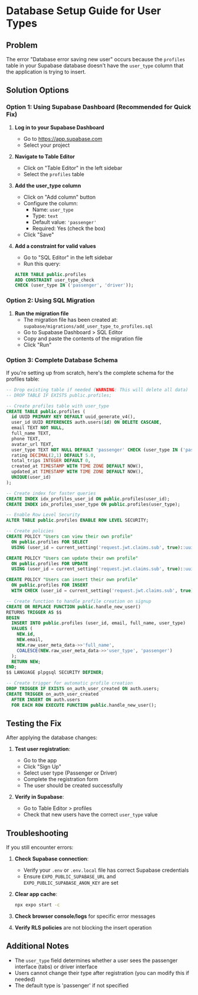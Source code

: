 # Database Setup Guide for User Types

## Problem
The error "Database error saving new user" occurs because the `profiles` table in your Supabase database doesn't have the `user_type` column that the application is trying to insert.

## Solution Options

### Option 1: Using Supabase Dashboard (Recommended for Quick Fix)

1. **Log in to your Supabase Dashboard**
   - Go to https://app.supabase.com
   - Select your project

2. **Navigate to Table Editor**
   - Click on "Table Editor" in the left sidebar
   - Select the `profiles` table

3. **Add the user_type column**
   - Click on "Add column" button
   - Configure the column:
     - Name: `user_type`
     - Type: `text`
     - Default value: `'passenger'`
     - Required: Yes (check the box)
   - Click "Save"

4. **Add a constraint for valid values**
   - Go to "SQL Editor" in the left sidebar
   - Run this query:
   ```sql
   ALTER TABLE public.profiles 
   ADD CONSTRAINT user_type_check 
   CHECK (user_type IN ('passenger', 'driver'));
   ```

### Option 2: Using SQL Migration

1. **Run the migration file**
   - The migration file has been created at: `supabase/migrations/add_user_type_to_profiles.sql`
   - Go to Supabase Dashboard > SQL Editor
   - Copy and paste the contents of the migration file
   - Click "Run"

### Option 3: Complete Database Schema

If you're setting up from scratch, here's the complete schema for the profiles table:

```sql
-- Drop existing table if needed (WARNING: This will delete all data)
-- DROP TABLE IF EXISTS public.profiles;

-- Create profiles table with user_type
CREATE TABLE public.profiles (
  id UUID PRIMARY KEY DEFAULT uuid_generate_v4(),
  user_id UUID REFERENCES auth.users(id) ON DELETE CASCADE,
  email TEXT NOT NULL,
  full_name TEXT,
  phone TEXT,
  avatar_url TEXT,
  user_type TEXT NOT NULL DEFAULT 'passenger' CHECK (user_type IN ('passenger', 'driver')),
  rating DECIMAL(2,1) DEFAULT 5.0,
  total_trips INTEGER DEFAULT 0,
  created_at TIMESTAMP WITH TIME ZONE DEFAULT NOW(),
  updated_at TIMESTAMP WITH TIME ZONE DEFAULT NOW(),
  UNIQUE(user_id)
);

-- Create index for faster queries
CREATE INDEX idx_profiles_user_id ON public.profiles(user_id);
CREATE INDEX idx_profiles_user_type ON public.profiles(user_type);

-- Enable Row Level Security
ALTER TABLE public.profiles ENABLE ROW LEVEL SECURITY;

-- Create policies
CREATE POLICY "Users can view their own profile" 
  ON public.profiles FOR SELECT 
  USING (user_id = current_setting('request.jwt.claims.sub', true)::uuid);

CREATE POLICY "Users can update their own profile" 
  ON public.profiles FOR UPDATE 
  USING (user_id = current_setting('request.jwt.claims.sub', true)::uuid);

CREATE POLICY "Users can insert their own profile" 
  ON public.profiles FOR INSERT 
  WITH CHECK (user_id = current_setting('request.jwt.claims.sub', true)::uuid);

-- Create function to handle profile creation on signup
CREATE OR REPLACE FUNCTION public.handle_new_user()
RETURNS TRIGGER AS $$
BEGIN
  INSERT INTO public.profiles (user_id, email, full_name, user_type)
  VALUES (
    NEW.id,
    NEW.email,
    NEW.raw_user_meta_data->>'full_name',
    COALESCE(NEW.raw_user_meta_data->>'user_type', 'passenger')
  );
  RETURN NEW;
END;
$$ LANGUAGE plpgsql SECURITY DEFINER;

-- Create trigger for automatic profile creation
DROP TRIGGER IF EXISTS on_auth_user_created ON auth.users;
CREATE TRIGGER on_auth_user_created
  AFTER INSERT ON auth.users
  FOR EACH ROW EXECUTE FUNCTION public.handle_new_user();
```

## Testing the Fix

After applying the database changes:

1. **Test user registration**:
   - Go to the app
   - Click "Sign Up"
   - Select user type (Passenger or Driver)
   - Complete the registration form
   - The user should be created successfully

2. **Verify in Supabase**:
   - Go to Table Editor > profiles
   - Check that new users have the correct `user_type` value

## Troubleshooting

If you still encounter errors:

1. **Check Supabase connection**:
   - Verify your `.env` or `.env.local` file has correct Supabase credentials
   - Ensure `EXPO_PUBLIC_SUPABASE_URL` and `EXPO_PUBLIC_SUPABASE_ANON_KEY` are set

2. **Clear app cache**:
   ```bash
   npx expo start -c
   ```

3. **Check browser console/logs** for specific error messages

4. **Verify RLS policies** are not blocking the insert operation

## Additional Notes

- The `user_type` field determines whether a user sees the passenger interface (tabs) or driver interface
- Users cannot change their type after registration (you can modify this if needed)
- The default type is 'passenger' if not specified
